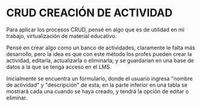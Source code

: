 # CRUD CREACIÓN DE ACTIVIDAD

Para aplicar los procesos CRUD, pensé en algo que es de utilidad en mi trabajo, virtualización de material educativo.

Pensé en crear algo como un banco de actividades, claramente le falta más desarrollo, pero la idea es que con este método los profes pueden crear la actividad, editarla, actualizarla o eliminarla; y se guardarian en una base de datos a la que se tenga acceso en el LMS.

Inicialmente se encuentra un formulario, donde el usuario ingresa "nombre de actividad" y "descripción" de esta, en la parte inferior en una tabla se mostrará cada una cuando se haya creado, y tendrá la opción de editar o eliminar.
